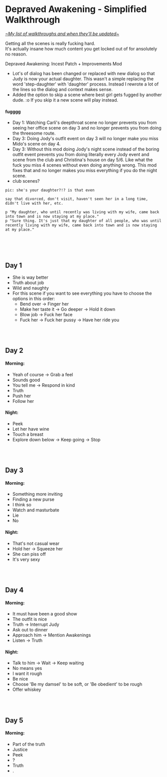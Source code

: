 # Depraved Awakening - Simplified Walkthrough
[*\~My list of walkthroughs and when they'll be updated\~*](https://www.patreon.com/maimlain)

Getting all the scenes is really fucking hard.  
It's actually insane how much content you get locked out of for ansolutely no reason.

Depraved Awakening: Incest Patch + Improvements Mod
- Lot's of dialog has been changed or replaced with new dialog so that Judy is now your actual daughter. This wasn't a simple replacing the word 'step-daughter' with 'daughter' process. Instead I rewrote a lot of the lines so the dialog and context makes sense.
- Added the option to skip a scene where best girl gets fugged by another dude. :o If you skip it a new scene will play instead.

#### fugggg
- Day 1: Watching Carli's deepthroat scene no longer prevents you from seeing her office scene on day 3 and no longer prevents you from doing the threesome route.
- Day 3: Doing Jody's outfit event on day 3 will no longer make you miss Mido's scene on day 4.
- Day 3: Without this mod doing Jody's night scene instead of the boring outfit event prevents you from doing literally every Jody event and scene from the club and Christina's house on day 5/6. Like what the fuck you miss 4 scenes without even doing anything wrong. This mod fixes that and no longer makes you miss everything if you do the night scene.
- club scenes?

```
pic: she's your daughter?!? is that even

say that divorced, don't visit, haven't seen her in a long time, didn't live with her, etc.

p "My daughter, who until recently was living with my wife, came back into town and is now staying at my place."
p "Sure thing. It's just that my daughter of all people, who was until recently living with my wife, came back into town and is now staying at my place."
```

<br>
<br>
<br>

## Day 1
- She is way better
- Truth about job
- Wild and naughty
- For this scene if you want to see everything you have to choose the options in this order:
  - Bend over -> Finger her
  - Make her taste it -> Go deeper -> Hold it down
  - Blow job -> Fuck her face
  - Fuck her -> Fuck her pussy -> Have her ride you

<br>
<br>

## Day 2
#### Morning:
- Yeah of course -> Grab a feel
- Sounds good
- You tell me -> Respond in kind
- Truth
- Push her
- Follow her

#### Night:
- Peek
- Let her have wine
- Touch a breast
- Explore down below -> Keep going -> Stop

<br>
<br>

## Day 3
#### Morning:
- Something more inviting
- Finding a new purse
- I think so
- Watch and masturbate
- Lie
- No

#### Night:
- That's not casual wear
- Hold her -> Squeeze her
- She can piss off
- It's very sexy

<br>
<br>

## Day 4
#### Morning:
- It must have been a good show
- The outfit is nice
- Truth -> Interrupt Judy
- Ask out to dinner
- Approach him -> Mention Awakenings
- Listen -> Truth

#### Night:
- Talk to him -> Wait -> Keep waiting
- No means yes
- I want it rough
- Be nice
- Choose 'Be my damsel' to be soft, or 'Be obedient' to be rough
- Offer whiskey

<br>
<br>

## Day 5
#### Morning:
- Part of the truth
- Justice
- Peek
- ?
- Truth
- .







